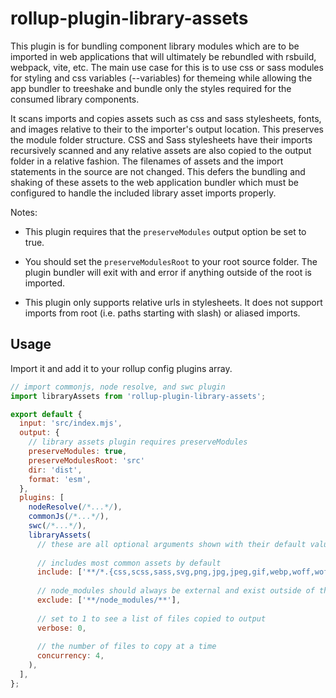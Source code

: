 # rollup-plugin-library-assets

This plugin is for bundling component library modules which are to be imported in web applications that will ultimately be rebundled with rsbuild, webpack, vite, etc.  The main use case for this is to use css or sass modules for styling and css variables (--variables) for themeing while allowing the app bundler to treeshake and bundle only the styles required for the consumed library components.

It scans imports and copies assets such as css and sass stylesheets, fonts, and images relative to their to the importer's output location.  This preserves the module folder structure.  CSS and Sass stylesheets have their imports recursively scanned and any relative assets are also copied to the output folder in a relative fashion.  The filenames of assets and the import statements in the source are not changed.  This defers the bundling and shaking of these assets to the web application bundler which must be configured to handle the included library asset imports properly.

Notes:
* This plugin requires that the `preserveModules` output option be set to true.

* You should set the `preserveModulesRoot` to your root source folder.  The plugin bundler will exit with and error if anything outside of the root is imported.

* This plugin only supports relative urls in stylesheets.  It does not support imports from root (i.e. paths starting with slash) or aliased imports.

## Usage

Import it and add it to your rollup config plugins array.

```javascript
// import commonjs, node resolve, and swc plugin
import libraryAssets from 'rollup-plugin-library-assets';

export default {
  input: 'src/index.mjs',
  output: {
    // library assets plugin requires preserveModules
    preserveModules: true,
    preserveModulesRoot: 'src'
    dir: 'dist',
    format: 'esm',
  },
  plugins: [
    nodeResolve(/*...*/),
    commonJs(/*...*/),
    swc(/*...*/),
    libraryAssets(
      // these are all optional arguments shown with their default values
      
      // includes most common assets by default
      include: ['**/*.{css,scss,sass,svg,png,jpg,jpeg,gif,webp,woff,woff2,eot,ttf}'],
      
      // node_modules should always be external and exist outside of the module's root
      exclude: ['**/node_modules/**'],
      
      // set to 1 to see a list of files copied to output
      verbose: 0,
      
      // the number of files to copy at a time
      concurrency: 4,
    ),
  ],
};
```
